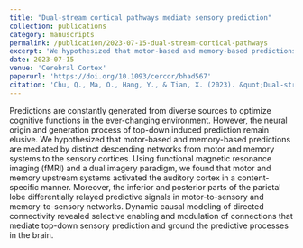 ```yaml
---
title: "Dual-stream cortical pathways mediate sensory prediction"
collection: publications
category: manuscripts
permalink: /publication/2023-07-15-dual-stream-cortical-pathways
excerpt: 'We hypothesized that motor-based and memory-based predictions are mediated by distinct descending networks from motor and memory systems to the sensory cortices.'
date: 2023-07-15
venue: 'Cerebral Cortex'
paperurl: 'https://doi.org/10.1093/cercor/bhad567'
citation: 'Chu, Q., Ma, O., Hang, Y., & Tian, X. (2023). &quot;Dual-stream cortical pathways mediate sensory prediction.&quot; <i>Cerebral Cortex</i>. 33(14), 8890-8903.'
---
```


Predictions are constantly generated from diverse sources to optimize cognitive functions in the ever-changing environment. However, the neural origin and generation process of top-down induced prediction remain elusive. We hypothesized that motor-based and memory-based predictions are mediated by distinct descending networks from motor and memory systems to the sensory cortices. Using functional magnetic resonance imaging (fMRI) and a dual imagery paradigm, we found that motor and memory upstream systems activated the auditory cortex in a content-specific manner. Moreover, the inferior and posterior parts of the parietal lobe differentially relayed predictive signals in motor-to-sensory and memory-to-sensory networks. Dynamic causal modeling of directed connectivity revealed selective enabling and modulation of connections that mediate top-down sensory prediction and ground the predictive processes in the brain.